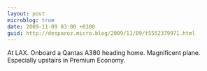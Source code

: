 ```yaml
---
layout: post
microblog: true
date: 2009-11-09 03:00 +0300
guid: http://desparoz.micro.blog/2009/11/09/t5552379971.html
---
```

At LAX. Onboard a Qantas A380 heading home. Magnificent plane. Especially upstairs in Premium Economy.
